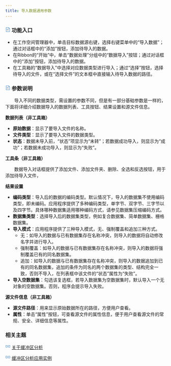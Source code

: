 ```yaml
---
title: 导入数据通用参数
---
```


### ![](../img/read.gif) 功能入口

 - 在工作空间管理器中，单击目标数据源右键，选择右键菜单中的“导入数据”；通过对话框中的“添加”按钮，添加待导入的数据。
 - 在Ribbon的“开始”中，单击“数据处理”分组中的“数据导入”按钮；通过对话框中的“添加”按钮，添加待导入的数据。
 - 在工具箱的“数据导入”中选择对应数据类型进行导入；通过“选择”按钮，选择待导入的文件，或在“选择文件”的文本框中直接输入待导入数据的路径。

### ![](../img/read.gif) 参数说明

　　导入不同的数据类型，需设置的参数不同，但是有一部分基础参数是一样的，下面将详细介绍数据导入的数据列表、工具按钮、结果设置和源文件信息。

**数据列表（非工具箱）**

 - **原始数据**：显示了要导入文件的名称。 
 - **文件类型**：显示了要导入文件的数据类型。 
 - **状态**：数据未导入前，“状态”项显示为“未转”；若数据成功导入，则显示为“成功”；若数据未成功导入，则显示为“失败”。 

**工具条（非工具箱）**

　　数据导入对话框提供了添加文件、添加文件夹、删除、全选和反选按钮，用于添加待导入文件，

**结果设置**

 - **编码类型**：导入后的数据的编码类型。默认情况下，导入的数据集不使用编码类型，即未编码。应用程序提供了多种编码类型，单字节、双字节、三字节以及四字节。具体哪种数据集适用哪种编码方式，请参见数据集压缩编码方式。
 - **数据集类型**：选择导入后的数据集类型，例如复合数据集、简单数据集、栅格数据集。
 - **导入模式**：应用程序提供了三种导入模式，无、强制覆盖和追加三种方式。
    -  无：如导入的数据与已有数据集存在名称冲突，则导入的数据将自动修改名字并进行导入。 
    -  强制覆盖：如导入的数据与已有数据集存在名称冲突，则导入的数据将强制覆盖已有的同名数据集。 
    -  追加：如导入的数据与已有数据集存在名称冲突，则导入的数据追加到已有的同名数据集，追加的条件为同名的两个数据集的类型、结构完全一致，否则不导入，在列表框中该文件的“状态”属性为“失败”。 
 - **导入空数据集**：勾选该复选框，若导入数据集为空数据集时，默认导入一个无对象的空数据集。否则，程序会提示导入失败。

**源文件信息（非工具箱）**
 
  -  **源文件路径**：用来显示原始数据所在的路径，方便用户查看。 
  -  **属性**：单击“属性”按钮，可查看源文件的属性信息，便于用户查看源文件的常规、安全、详细信息等属性。 

### 相关主题

![](img/smalltitle.png) [关于缓冲区分析](BufferTheory.html)

![](img/smalltitle.png) [缓冲区分析应用实例](BufferAnalyst_Example.html)


